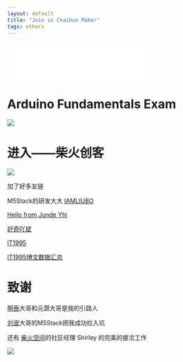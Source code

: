 ```yaml
---
layout: default
title: "Join in Chaihuo Maker"
tags: others
---
```


<iframe frameborder="no" border="0" marginwidth="0" marginheight="0" width=330 height=86 src="//music.163.com/outchain/player?type=2&id=455502443&auto=1&height=66"></iframe>

# Arduino Fundamentals Exam

![](//panzhifei.fun/img/2020/12/17/01/mpdf.jpg)

# 进入——柴火创客

![](//panzhifei.fun/img/2020/12/17/01/3.jpg)

加了好多友链

M5Stack的研发大大 [IAMLIUBO](https://blogs.oopswow.com/)

[Hello from Junde Yhi](https://www.yhi.moe/)

[好奇吖斌](https://www.haoqiabin.cn/)

[IT1995](https://www.it1995.cn/)

[IT1995博文数据汇总](https://techshow.it1995.cn/)

# 致谢

[啊泰](https://icomgx.cn/)大哥和元灏大哥是我的引路人

[刘波](https://blogs.oopswow.com/)大哥的M5Stack把我成功拉入坑

还有 [柴火空间](https://www.chaihuo.org/)的社区经理 Shirley 的完美的接洽工作 

![](//panzhifei.fun/img/2020/12/17/01/2.jpg)
